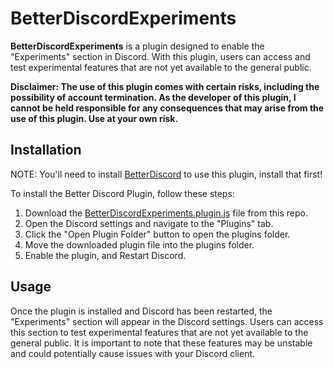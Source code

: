 # BetterDiscordExperiments

**BetterDiscordExperiments** is a plugin designed to enable the "Experiments" section in Discord. With this plugin, users can access and test experimental features that are not yet available to the general public.

**Disclaimer: The use of this plugin comes with certain risks, including the possibility of account termination. As the developer of this plugin, I cannot be held responsible for any consequences that may arise from the use of this plugin. Use at your own risk.**

## Installation

NOTE: You'll need to install [BetterDiscord](https://betterdiscord.app) to use this plugin, install that first!

To install the Better Discord Plugin, follow these steps:

1. Download the [BetterDiscordExperiments.plugin.js](https://raw.githubusercontent.com/Riddim-GLiTCH/BetterDiscordEperiments/main/BetterDiscordExperiments.plugin.js) file from this repo.
2. Open the Discord settings and navigate to the "Plugins" tab.
3. Click the "Open Plugin Folder" button to open the plugins folder.
4. Move the downloaded plugin file into the plugins folder.
5. Enable the plugin, and Restart Discord.

## Usage

Once the plugin is installed and Discord has been restarted, the "Experiments" section will appear in the Discord settings. Users can access this section to test experimental features that are not yet available to the general public. It is important to note that these features may be unstable and could potentially cause issues with your Discord client.

